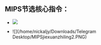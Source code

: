## MIPS节选核心指令：

- ![](https://nickaljy-pictures.oss-cn-hangzhou.aliyuncs.com/img/MIPSjiexuanzhiling1.PNG)

- ![](/home/nickaljy/Downloads/Telegram Desktop/MIPSjiexuanzhiling2.PNG)

  

